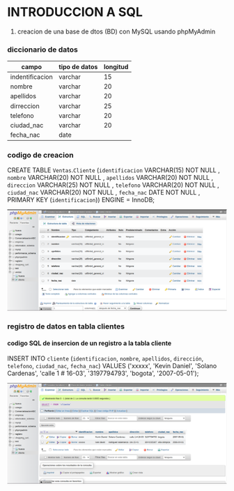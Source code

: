 # INTRODUCCION A SQL

1. creacion de una base de dtos (BD) con MySQL usando phpMyAdmin

### diccionario de datos
|campo|tipo de datos|longitud|
|-----|-------------|--------|
|indentificacion|varchar|15|
|nombre|varchar|20|
|apellidos|varchar|20|
|dirreccion|varchar|25|
|telefono|varchar|20|
|ciudad_nac|varchar|20|
|fecha_nac|date||

### codigo de creacion 
CREATE TABLE `Ventas`.`Cliente` (`identificacion` VARCHAR(15) NOT NULL , `nombre` VARCHAR(20) NOT NULL , `apellidos` VARCHAR(20) NOT NULL , `direccion` VARCHAR(25) NOT NULL , `telefono` VARCHAR(20) NOT NULL , `ciudad_nac` VARCHAR(20) NOT NULL , `fecha_nac` DATE NOT NULL , PRIMARY KEY (`identificacion`)) ENGINE = InnoDB;

![diccionario de datos](diccionrio.png "diccionario de datos")

### registro de datos en tabla clientes

#### codigo SQL de insercion de un registro a la tabla cliente

INSERT INTO `cliente` (`identificacion`, `nombre`, `apellidos`, `dirección`, `telefono`, `ciudad_nac`, `fecha_nac`) VALUES ('xxxxx', 'Kevin Daniel', 'Solano Cardenas', 'calle 1 # 16-03', '3197794793', 'bogota', '2007-05-01');

![diccionario de datos](datos.png "diccionario de datos")